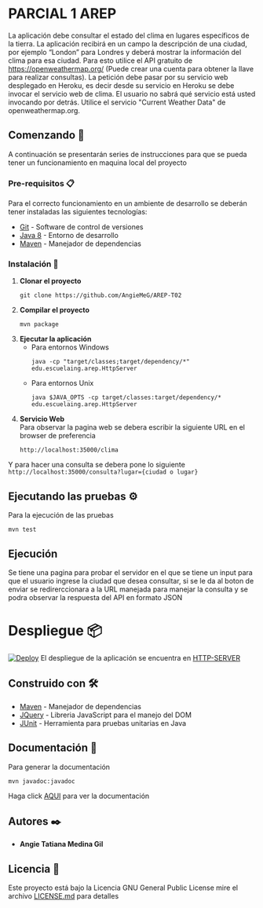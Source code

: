 ﻿# PARCIAL 1 AREP

La aplicación debe consultar el estado del clima en lugares específicos de la tierra.  La aplicación recibirá en un campo la descripción de una ciudad, por ejemplo “London” para Londres   y deberá mostrar la información del clima para esa ciudad. Para esto utilice el API gratuito de https://openweathermap.org/ (Puede crear una cuenta para obtener la llave para realizar consultas). La petición debe pasar por su servicio web desplegado en Heroku, es decir desde su servicio en Heroku se debe invocar el servicio web de clima. El usuario no sabrá qué servicio está usted invocando por detrás. Utilice el servicio "Current Weather Data" de openweathermap.org.
## Comenzando 🚀

A continuación se presentarán series de instrucciones para que se pueda tener un funcionamiento en maquina local del proyecto


### Pre-requisitos 📋

Para el correcto funcionamiento en un ambiente de desarrollo se deberán tener instaladas las siguientes tecnologías:  
* [Git](https://git-scm.com/) - Software de control de versiones
* [Java 8](https://www.java.com/es/download/ie_manual.jsp) - Entorno de desarrollo
* [Maven](https://maven.apache.org/) - Manejador de dependencias

### Instalación 🔧

1. **Clonar el proyecto**
    ```
    git clone https://github.com/AngieMeG/AREP-T02
    ```
2. **Compilar el proyecto**
    ```
    mvn package
    ```
3. **Ejecutar la aplicación**  
    * Para entornos Windows
        ```
        java -cp "target/classes;target/dependency/*"  edu.escuelaing.arep.HttpServer
        ``` 
    * Para entornos Unix
        ```
        java $JAVA_OPTS -cp target/classes:target/dependency/*  edu.escuelaing.arep.HttpServer
        ```
4. **Servicio Web**  
Para observar la pagina web se debera escribir la siguiente URL en el browser de preferencia
    ```
    http://localhost:35000/clima
    ```
Y para hacer una consulta se debera pone lo siguiente
    ```
    http://localhost:35000/consulta?lugar={ciudad o lugar}
    ```
## Ejecutando las pruebas ⚙️

Para la ejecución de las pruebas
```
mvn test
```

## Ejecución
Se tiene una pagina para probar el servidor en el que se tiene un input para que el usuario ingrese la ciudad que desea consultar, si se le da al boton de enviar se redirerccionara a la URL manejada para manejar la consulta y se podra observar la respuesta del API en formato JSON

# Despliegue 📦
[![Deploy](https://www.herokucdn.com/deploy/button.svg)](https://weatherconsult.herokuapp.com/)
El despliegue de la aplicación se encuentra en [HTTP-SERVER](https://weatherconsult.herokuapp.com/)

## Construido con 🛠️

* [Maven](https://maven.apache.org/) - Manejador de dependencias
* [JQuery](https://jquery.com/) - Libreria JavaScript para el manejo del DOM
* [JUnit](https://junit.org/junit5/) - Herramienta para pruebas unitarias en Java

## Documentación 📖
Para generar la documentación
```
mvn javadoc:javadoc
```

Haga click [AQUI](./Documentacion/apidocs/index.html) para ver la documentación

## Autores ✒️

* **Angie Tatiana Medina Gil**

## Licencia 📄

Este proyecto está bajo la Licencia GNU General Public License mire el archivo [LICENSE.md](LICENSE.md) para detalles
